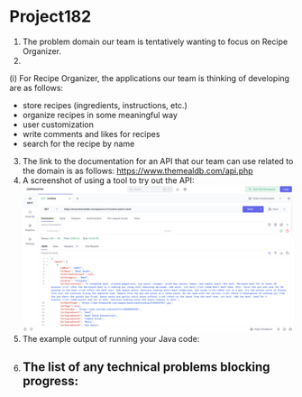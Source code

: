 # Project182
1. The problem domain our team is tentatively wanting to focus on Recipe Organizer.
2.
(i) For Recipe Organizer, the applications our team is thinking of developing are as follows:
   - store recipes (ingredients, instructions, etc.) 
   - organize recipes in some meaningful way 
   - user customization
   - write comments  and likes for recipes
   - search for the recipe by name
3. The link to the documentation for an API that our team can use related to the domain is as follows:
   https://www.themealdb.com/api.php
4. A screenshot of using a tool to try out the API:
   ![image](https://github.com/Sharon-zh/Project182/blob/main/screenshoot.png?raw=true)
5. The example output of running your Java code:
6. The list of any technical problems blocking progress:
   - 
